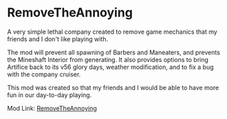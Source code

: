 # RemoveTheAnnoying
A very simple lethal company created to remove game mechanics that my friends and I don't like playing with.

The mod will prevent all spawning of Barbers and Maneaters, and prevents the Mineshaft Interior from generating. It also provides options to bring Artifice back to its v56 glory days, weather modification, and to fix a bug with the company cruiser.

This mod was created so that my friends and I would be able to have more fun in our day-to-day playing.

Mod Link: [RemoveTheAnnoying](https://thunderstore.io/c/lethal-company/p/KyoshiYoshi/RemoveTheAnnoying/versions/)